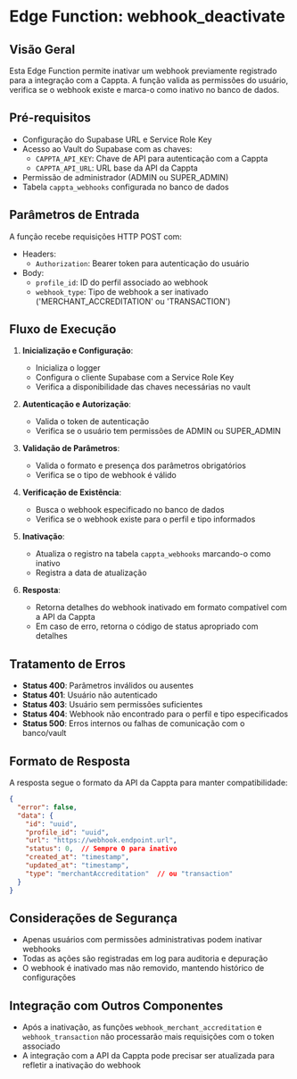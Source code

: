 # Edge Function: webhook_deactivate

## Visão Geral
Esta Edge Function permite inativar um webhook previamente registrado para a integração com a Cappta. A função valida as permissões do usuário, verifica se o webhook existe e marca-o como inativo no banco de dados.

## Pré-requisitos
- Configuração do Supabase URL e Service Role Key
- Acesso ao Vault do Supabase com as chaves:
  - `CAPPTA_API_KEY`: Chave de API para autenticação com a Cappta
  - `CAPPTA_API_URL`: URL base da API da Cappta
- Permissão de administrador (ADMIN ou SUPER_ADMIN)
- Tabela `cappta_webhooks` configurada no banco de dados

## Parâmetros de Entrada
A função recebe requisições HTTP POST com:
- Headers:
  - `Authorization`: Bearer token para autenticação do usuário
- Body:
  - `profile_id`: ID do perfil associado ao webhook
  - `webhook_type`: Tipo de webhook a ser inativado ('MERCHANT_ACCREDITATION' ou 'TRANSACTION')

## Fluxo de Execução
1. **Inicialização e Configuração**:
   - Inicializa o logger
   - Configura o cliente Supabase com a Service Role Key
   - Verifica a disponibilidade das chaves necessárias no vault

2. **Autenticação e Autorização**:
   - Valida o token de autenticação
   - Verifica se o usuário tem permissões de ADMIN ou SUPER_ADMIN

3. **Validação de Parâmetros**:
   - Valida o formato e presença dos parâmetros obrigatórios
   - Verifica se o tipo de webhook é válido

4. **Verificação de Existência**:
   - Busca o webhook especificado no banco de dados
   - Verifica se o webhook existe para o perfil e tipo informados

5. **Inativação**:
   - Atualiza o registro na tabela `cappta_webhooks` marcando-o como inativo
   - Registra a data de atualização

6. **Resposta**:
   - Retorna detalhes do webhook inativado em formato compatível com a API da Cappta
   - Em caso de erro, retorna o código de status apropriado com detalhes

## Tratamento de Erros
- **Status 400**: Parâmetros inválidos ou ausentes
- **Status 401**: Usuário não autenticado
- **Status 403**: Usuário sem permissões suficientes
- **Status 404**: Webhook não encontrado para o perfil e tipo especificados
- **Status 500**: Erros internos ou falhas de comunicação com o banco/vault

## Formato de Resposta
A resposta segue o formato da API da Cappta para manter compatibilidade:

```json
{
  "error": false,
  "data": {
    "id": "uuid",
    "profile_id": "uuid",
    "url": "https://webhook.endpoint.url",
    "status": 0,  // Sempre 0 para inativo
    "created_at": "timestamp",
    "updated_at": "timestamp",
    "type": "merchantAccreditation"  // ou "transaction"
  }
}
```

## Considerações de Segurança
- Apenas usuários com permissões administrativas podem inativar webhooks
- Todas as ações são registradas em log para auditoria e depuração
- O webhook é inativado mas não removido, mantendo histórico de configurações

## Integração com Outros Componentes
- Após a inativação, as funções `webhook_merchant_accreditation` e `webhook_transaction` não processarão mais requisições com o token associado
- A integração com a API da Cappta pode precisar ser atualizada para refletir a inativação do webhook
